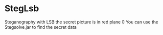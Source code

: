 # StegLsb
Steganography with LSB
the secret picture is in red plane 0
You can use the Stegsolve.jar to find the secret data 
